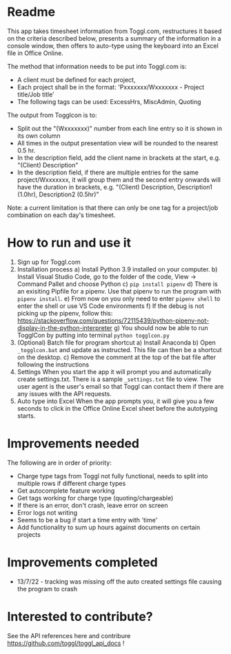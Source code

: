 # Readme
This app takes timesheet information from Toggl.com, restructures it based on the criteria described below, presents a summary of the information in a console window, then offers to auto-type using the keyboard into an Excel file in Office Online.

The method that information needs to be put into Toggl.com is:
* A client must be defined for each project,
* Each project shall be in the format: 'Pxxxxxxx/Wxxxxxxx - Project title/Job title'
* The following tags can be used: ExcessHrs, MiscAdmin, Quoting

The output from Togglcon is to:
* Split out the "(Wxxxxxxx)" number from each line entry so it is shown in its own column
* All times in the output presentation view will be rounded to the nearest 0.5 hr.
* In the description field, add the client name in brackets at the start, e.g. "(Client) Description"
* In the description field, if there are multiple entries for the same project/Wxxxxxxx, it will group them and the second entry onwards will have the duration in brackets, e.g. "(Client) Description, Description1 (1.0hr), Description2 (0.5hr)"

Note: a current limitation is that there can only be one tag for a project/job combination on each day's timesheet.

# How to run and use it
1. Sign up for Toggl.com
2. Installation process
        a) Install Python 3.9 installed on your computer.
        b) Install Visual Studio Code, go to the folder of the code, View -> Command Pallet and choose Python
        c) `pip install pipenv`
        d) There is an exisiting Pipfile for a pipenv. Use that pipenv to run the program with `pipenv install`.
        e) From now on you only need to enter `pipenv shell` to enter the shell or use VS Code environments
        f) If the debug is not picking up the pipenv, follow this: https://stackoverflow.com/questions/72115439/python-pipenv-not-display-in-the-python-interpreter
        g) You should now be able to run TogglCon by putting into terminal `python togglcon.py`
3. (Optional) Batch file for program shortcut
        a) Install Anaconda
        b) Open `_togglcon.bat` and update as instructed. This file can then be a shortcut on the desktop. 
        c) Remove the comment at the top of the bat file after following the instructions
3. Settings
        When you start the app it will prompt you and automatically create settings.txt. There is a sample `_settings.txt` file to view. The user agent is the user's email so that Toggl can contact them if there are any issues with the API requests.
4. Auto type into Excel
        When the app prompts you, it will give you a few seconds to click in the Office Online Excel sheet before the autotyping starts.


# Improvements needed
The following are in order of priority:
* Charge type tags from Toggl not fully functional, needs to split into multiple rows if different charge types
* Get autocomplete feature working
* Get tags working for charge type (quoting/chargeable)
* If there is an error, don't crash, leave error on screen
* Error logs not writing
* Seems to be a bug if start a time entry with 'time'
* Add functionality to sum up hours against documents on certain projects

# Improvements completed
* 13/7/22 - tracking was missing off the auto created settings file causing the program to crash

# Interested to contribute?
See the API references here and contribure https://github.com/toggl/toggl_api_docs !